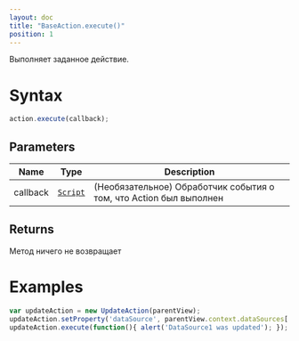 ```yaml
---
layout: doc
title: "BaseAction.execute()"
position: 1
---
```


Выполняет заданное действие.

# Syntax

```js
action.execute(callback);
```

## Parameters

|Name|Type|Description|
|----|----|---------|
|callback|[`Script`](../../../Script/)| (Необязательное) Обработчик события о том, что Action был выполнен|

## Returns

Метод ничего не возвращает

# Examples

```js
var updateAction = new UpdateAction(parentView);
updateAction.setProperty('dataSource', parentView.context.dataSources['DataSource1']);
updateAction.execute(function(){ alert('DataSource1 was updated'); }); // обновит DataSource1
```
